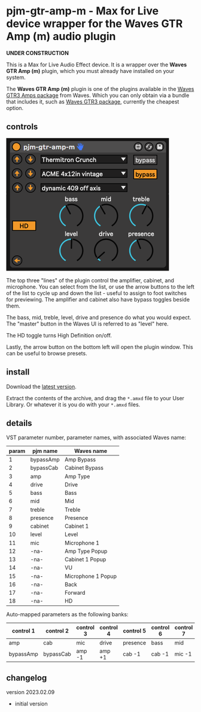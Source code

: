 pjm-gtr-amp-m - Max for Live device wrapper for the **Waves GTR Amp (m)** audio plugin 
================================================================================

**UNDER CONSTRUCTION**

This is a Max for Live Audio Effect device. It is a wrapper over the 
**Waves GTR Amp (m)** plugin, which you must already have installed on
your system.

The **Waves GTR Amp (m)** plugin is one of the plugins available in the 
[Waves GTR3 Amps package][] from Waves.  Which you can only obtain via a 
bundle that includes it, such as [Waves GTR3 package][], currently the
cheapest option.

[Waves GTR3 Amps package]: https://www.waves.com/plugins/gtr3-amps
[Waves GTR3 package]:      https://www.waves.com/plugins/gtr3

controls
--------------------------------------------------------------------------------

![plugin screenshot](images/pjm-gtr-amp-m.png)

The top three "lines" of the plugin control the amplifier, cabinet,
and microphone.  You can select from the list, or use the arrow buttons
to the left of the list to cycle up and down the list - useful to assign
to foot switches for previewing.  The amplifier and cabinet also have
bypass toggles beside them.

The bass, mid, treble, level, drive and presence do what you would
expect.  The "master" button in the Waves UI is referred to as "level"
here.

The HD toggle turns High Definition on/off.

Lastly, the arrow button on the bottom left will open the plugin
window.  This can be useful to browse presets.


install
--------------------------------------------------------------------------------

Download the [latest version](https://github.com/pmuellr/pjm-gtr-amp-m/archive/refs/heads/main.zip).

Extract the contents of the archive, and drag the `*.amxd` file to your 
User Library.  Or whatever it is you do with your `*.amxd` files.


details
--------------------------------------------------------------------------------

VST parameter number, parameter names, with associated Waves name:

| param  | pjm name           | Waves name |
|--------|--------------------|------------|
|    1   | bypassAmp          | Amp Bypass |
|    2   | bypassCab          | Cabinet Bypass |
|    3   | amp                | Amp Type |
|    4   | drive              | Drive |
|    5   | bass               | Bass |
|    6   | mid                | Mid |
|    7   | treble             | Treble |
|    8   | presence           | Presence |
|    9   | cabinet            | Cabinet 1 |
|   10   | level              | Level |
|   11   | mic                | Microphone 1 |
|   12   | -na-               | Amp Type Popup |
|   13   | -na-               | Cabinet 1 Popup |
|   14   | -na-               | VU |
|   15   | -na-               | Microphone 1 Popup |
|   16   | -na-               | Back |
|   17   | -na-               | Forward |
|   18   | -na-               | HD |


Auto-mapped parameters as the following banks:

| control 1 | control 2 | control 3 | control 4 | control 5 | control 6 | control 7 | control 8 |   
|-----------|-----------|-----------|-----------|-----------|-----------|-----------|------------
| amp       | cab       | mic       | drive     | presence  | bass      | mid       | treble    |
| bypassAmp | bypassCab | amp -1    | amp +1    | cab -1    | cab -1    | mic -1    | mic -1    |



changelog
--------------------------------------------------------------------------------

version 2023.02.09

- initial version